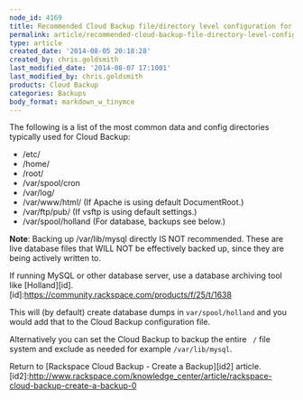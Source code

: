 ```yaml
---
node_id: 4169
title: Recommended Cloud Backup file/directory level configuration for a Linux server
permalink: article/recommended-cloud-backup-file-directory-level-configuration-for-a-linux-server
type: article
created_date: '2014-08-05 20:18:28'
created_by: chris.goldsmith
last_modified_date: '2014-08-07 17:1001'
last_modified_by: chris.goldsmith
products: Cloud Backup
categories: Backups
body_format: markdown_w_tinymce
---
```


The following is a list of the most common data and config directories typically used for Cloud Backup:

* /etc/
* /home/
* /root/
* /var/spool/cron
* /var/log/
* /var/www/html/ (If Apache is using default DocumentRoot.)
* /var/ftp/pub/ (If vsftp is using default settings.)
* /var/spool/holland (For database, backups see below.)

__Note__: Backing up /var/lib/mysql directly IS NOT recommended. These are live database files that WILL NOT be effectively backed up, since they are being actively written to.

If running MySQL or other database server, use a database archiving tool like [Holland][id].
[id]:https://community.rackspace.com/products/f/25/t/1638


This will (by default) create database dumps in `var/spool/holland` and you would add that to the Cloud Backup configuration file.

Alternatively you can set the Cloud Backup to backup the entire ` /` file system and exclude as needed for example `/var/lib/mysql`.



Return to [Rackspace Cloud Backup - Create a Backup][id2]  article.
[id2]:http://www.rackspace.com/knowledge_center/article/rackspace-cloud-backup-create-a-backup-0
